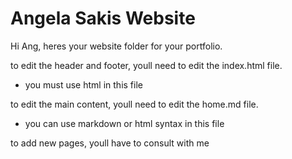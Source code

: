 # Angela Sakis Website

Hi Ang, heres your website folder for your portfolio. 

to edit the header and footer, youll need to edit the index.html file.
- you must use html in this file

to edit the main content, youll need to edit the home.md file.
- you can use markdown or html syntax in this file

to add new pages, youll have to consult with me

